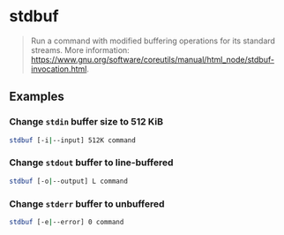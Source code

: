 # stdbuf

> Run a command with modified buffering operations for its standard streams. More information: <https://www.gnu.org/software/coreutils/manual/html_node/stdbuf-invocation.html>.

## Examples

### Change `stdin` buffer size to 512 KiB

```bash
stdbuf [-i|--input] 512K command
```

### Change `stdout` buffer to line-buffered

```bash
stdbuf [-o|--output] L command
```

### Change `stderr` buffer to unbuffered

```bash
stdbuf [-e|--error] 0 command
```

